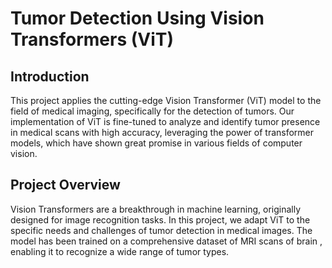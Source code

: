 # Tumor Detection Using Vision Transformers (ViT)

## Introduction
This project applies the cutting-edge Vision Transformer (ViT) model to the field of medical imaging, specifically for the detection of tumors. Our implementation of ViT is fine-tuned to analyze and identify tumor presence in medical scans with high accuracy, leveraging the power of transformer models, which have shown great promise in various fields of computer vision.

## Project Overview
Vision Transformers are a breakthrough in machine learning, originally designed for image recognition tasks. In this project, we adapt ViT to the specific needs and challenges of tumor detection in medical images. The model has been trained on a comprehensive dataset of  MRI scans of brain , enabling it to recognize a wide range of tumor types.

